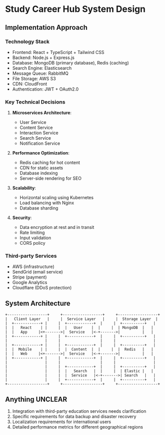 # Study Career Hub System Design

## Implementation Approach

### Technology Stack
- Frontend: React + TypeScript + Tailwind CSS
- Backend: Node.js + Express.js
- Database: MongoDB (primary database), Redis (caching)
- Search Engine: Elasticsearch
- Message Queue: RabbitMQ
- File Storage: AWS S3
- CDN: CloudFront
- Authentication: JWT + OAuth2.0

### Key Technical Decisions
1. **Microservices Architecture**:
   - User Service
   - Content Service
   - Interaction Service
   - Search Service
   - Notification Service

2. **Performance Optimization**:
   - Redis caching for hot content
   - CDN for static assets
   - Database indexing
   - Server-side rendering for SEO

3. **Scalability**:
   - Horizontal scaling using Kubernetes
   - Load balancing with Nginx
   - Database sharding

4. **Security**:
   - Data encryption at rest and in transit
   - Rate limiting
   - Input validation
   - CORS policy

### Third-party Services
- AWS (infrastructure)
- SendGrid (email service)
- Stripe (payment)
- Google Analytics
- Cloudflare (DDoS protection)

## System Architecture

```ascii
+------------------+     +------------------+     +------------------+
|   Client Layer   |     |  Service Layer   |     |  Storage Layer  |
|  +------------+ |     |  +------------+  |     |  +----------+   |
|  |   React    | |     |  |   User    |  |     |  | MongoDB  |   |
|  |   App     |<+------->|  Service   |<-+------->|          |   |
|  +------------+ |     |  +------------+  |     |  +----------+   |
|                 |     |                  |     |                 |
|  +------------+ |     |  +------------+  |     |  +----------+   |
|  |  Mobile    | |     |  |  Content  |  |     |  |  Redis   |   |
|  |   Web     |<+------->|  Service   |<-+------->|          |   |
|  +------------+ |     |  +------------+  |     |  +----------+   |
|                 |     |                  |     |                 |
|                 |     |  +------------+  |     |  +----------+   |
|                 |     |  |   Search   |  |     |  | Elastic |   |
|                 |     |  |  Service   |<-+------->| Search   |   |
|                 |     |  +------------+  |     |  +----------+   |
+------------------+     +------------------+     +------------------+
```

## Anything UNCLEAR
1. Integration with third-party education services needs clarification
2. Specific requirements for data backup and disaster recovery
3. Localization requirements for international users
4. Detailed performance metrics for different geographical regions